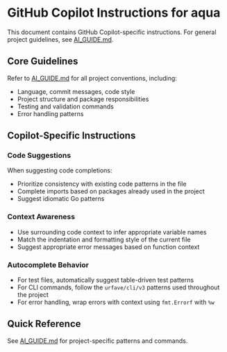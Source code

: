 # GitHub Copilot Instructions for aqua

This document contains GitHub Copilot-specific instructions. For general project guidelines, see [AI_GUIDE.md](../AI_GUIDE.md).

## Core Guidelines

Refer to [AI_GUIDE.md](../AI_GUIDE.md) for all project conventions, including:
- Language, commit messages, code style
- Project structure and package responsibilities
- Testing and validation commands
- Error handling patterns

## Copilot-Specific Instructions

### Code Suggestions

When suggesting code completions:
- Prioritize consistency with existing code patterns in the file
- Complete imports based on packages already used in the project
- Suggest idiomatic Go patterns

### Context Awareness

- Use surrounding code context to infer appropriate variable names
- Match the indentation and formatting style of the current file
- Suggest appropriate error messages based on function context

### Autocomplete Behavior

- For test files, automatically suggest table-driven test patterns
- For CLI commands, follow the `urfave/cli/v3` patterns used throughout the project
- For error handling, wrap errors with context using `fmt.Errorf` with `%w`

## Quick Reference

See [AI_GUIDE.md](../AI_GUIDE.md) for project-specific patterns and commands.
